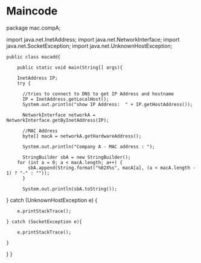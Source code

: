 # Maincode


package mac.compA;

import java.net.InetAddress;
import java.net.NetworkInterface;
import java.net.SocketException;
import java.net.UnknownHostException;

    public class macadd{
       
        public static void main(String[] args){
        
        InetAddress IP;
        try {
          
          //tries to connect to DNS to get IP Address and hostname
          IP = InetAddress.getLocalHost();
          System.out.println("show IP Address:  " + IP.getHostAddress());
          
          NetworkInterface networkA = NetworkInterface.getByInetAddress(IP);
          
          //MAC Address
          byte[] macA = networkA.getHardwareAddress();
          
          System.out.println("Company A - MAC address : ");
          
          StringBuilder sbA = new StringBuilder();
		for (int a = 0; a < macA.length; a++) {
			sbA.append(String.format("%02X%s", macA[a], (a < macA.length - 1) ? "-" : ""));		
          }
          
          System.out.println(sbA.toString());
        
} catch (UnknownHostException e) {
		
		e.printStackTrace();
		
	} catch (SocketException e){
			
		e.printStackTrace();
			
	}
  }
 } 
